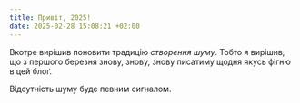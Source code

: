 ```yaml
---
title: Привіт, 2025!
date: 2025-02-28 15:08:21 +02:00
---
```


Вкотре вирішив поновити традицію _створення шуму_. Тобто я вирішив, що з першого березня знову, знову, знову писатиму щодня якусь фігню в цей блоґ.

Відсутність шуму буде певним сигналом.
